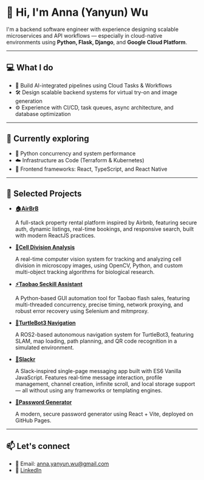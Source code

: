 # 👋 Hi, I'm Anna (Yanyun) Wu

I'm a backend software engineer with experience designing scalable microservices and API workflows — especially in cloud-native environments using **Python, Flask, Django**, and **Google Cloud Platform**.

---

## 💻 What I do

- 🧠 Build AI-integrated pipelines using Cloud Tasks & Workflows
- 🛠️ Design scalable backend systems for virtual try-on and image generation
- ⚙️ Experience with CI/CD, task queues, async architecture, and database optimization

---

## 🌱 Currently exploring

- 🐍 Python concurrency and system performance
- ☁️ Infrastructure as Code (Terraform & Kubernetes)
- 🎨 Frontend frameworks: React, TypeScript, and React Native

---

## 📌 Selected Projects

- [**🏠AirBrB**](https://github.com/annawu23/Airbrb)

  A full-stack property rental platform inspired by Airbnb, featuring secure auth, dynamic listings, real-time bookings, and responsive search, built with modern ReactJS practices.

- [**🧬Cell Division Analysis**](https://github.com/AnnaWu23/CellDivision_Luminous)

  A real-time computer vision system for tracking and analyzing cell division in microscopy images, using OpenCV, Python, and custom multi-object tracking algorithms for biological research.

- [**⚡Taobao Seckill Assistant**](https://github.com/AnnaWu23/Taobaoxiangcun-Script)

  A Python-based GUI automation tool for Taobao flash sales, featuring multi-threaded concurrency, precise timing, network proxying, and robust error recovery using Selenium and mitmproxy.

- [**🤖TurtleBot3 Navigation**](https://github.com/AnnaWu23/Wall_Follower)

  A ROS2-based autonomous navigation system for TurtleBot3, featuring SLAM, map loading, path planning, and QR code recognition in a simulated environment.

- [**💬Slackr**](https://github.com/AnnaWu23/Slackr)

  A Slack-inspired single-page messaging app built with ES6 Vanilla JavaScript. Features real-time message interaction, profile management, channel creation, infinite scroll, and local storage support — all without using any frameworks or templating engines.

- [**🔑Password Generator**](https://github.com/annawu23/password-generator)

  A modern, secure password generator using React + Vite, deployed on GitHub Pages.

---

## 📫 Let's connect

- 💌 Email: anna.yanyun.wu@gmail.com
- 💼 [LinkedIn](https://www.linkedin.com/in/anna-yanyun-wu-b03894179/)